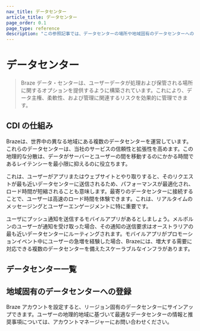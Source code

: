 ```yaml
---
nav_title: データセンター
article_title: データセンター
page_order: 0.1
page_type: reference
description: "この参照記事では、データセンターの場所や地域固有のデータセンターへの登録方法など、データセンターに関する情報について説明します。"
---
```


# データセンター

> Braze データ・センターは、ユーザーデータが処理および保管される場所に関するオプションを提供するように構築されています。これにより、データ主権、柔軟性、および管理に関連するリスクを効果的に管理できます。

## CDI の仕組み

Brazeは、世界中の異なる地域にある複数のデータセンターを運営しています。これらのデータセンターは、当社のサービスの信頼性と拡張性を高めます。この地理的な分散は、データがサーバーとユーザーの間を移動するのにかかる時間であるレイテンシーを最小限に抑えるのに役立ちます。 

これは、ユーザーがアプリまたはウェブサイトとやり取りすると、そのリクエストが最も近いデータセンターに送信されるため、パフォーマンスが最適化され、ロード時間が短縮されることも意味します。最寄りのデータセンターに接続することで、ユーザーは高速のロード時間を体験できます。これは、リアルタイムのメッセージングとユーザーエンゲージメントに特に重要です。

ユーザにプッシュ通知を送信するモバイルアプリがあるとしましょう。メルボルンのユーザーが通知を受け取った場合、その通知の送信要求はオーストラリアの最も近いデータセンターにルーティングされます。モバイルアプリがプロモーションイベント中にユーザーの急増を経験した場合、Brazeには、増大する需要に対応できる複数のデータセンターを備えたスケーラブルなインフラがあります。

## データセンター一覧

### 



### 



### 



## 地域固有のデータセンターへの登録

Braze アカウントを設定すると、リージョン固有のデータセンターにサインアップできます。ユーザーの地理的地域に基づいて最適なデータセンターの情報と推奨事項については、アカウントマネージャーにお問い合わせください。
